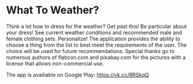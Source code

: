 # What To Weather?
Think a lot how to dress for the weather? Get past this!   Be particular about your dress!  See current weather conditions and recommended male and female clothing sets.   Personalize!  The application provides the ability to choose a thing from the list to best meet the requirements of the user. The choice will be used for future recommendations.   Special thanks go to numerous authors of flaticon.com and pixabay.com for the pictures with a license that allows non-commercial use.

The app is availiable on Google Play: https://vk.cc/8RSkqQ
